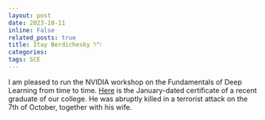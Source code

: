 ```yaml
---
layout: post
date: 2023-10-11
inline: False
related_posts: true
title: Itay Berdichesky ז"ל
categories: 
tags: SCE
---
```

I am pleased to run the NVIDIA workshop on the Fundamentals of Deep Learning from time to time. [Here](/assets/pdf/Nvidia-Itay.pdf) is the January-dated certificate of a recent graduate of our college. He was abruptly killed in a terrorist attack on the 7th of October, together with his wife.
